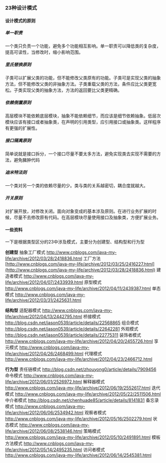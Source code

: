 ### 23种设计模式

#### 设计模式的原则

##### 单一职责

一个类只负责一个功能，避免多个功能相互影响。单一职责可以降低类的复杂度，提高可读性，当修改时，缩小影响范围。

##### 里氏替换原则

子类可以扩展父类的功能，但不能修改父类原有的功能。子类可是实现父类的抽象方法，但不能修改父类的非抽象方法。子类重载父类的方法，条件应比父类更宽松。子类实现父类的抽象方法，方法的返回要比父类更精确。

##### 依赖倒置原则

高层模块不能依赖底层模块，抽象不能依赖细节，而应该是细节依赖抽象。低层次模块应该有接口或者抽象类，在声明的引用类型，应引用接口或抽象类。这样程序有更强的扩展性。

##### 接口隔离原则

简单说就是接口拆分，一个接口尽量不要太多方法，避免实现类去实现不需要的方法，避免臃肿代码

##### 迪米特法则

一个类对另一个类的依赖尽量的少。类与类的关系越密切，耦合度就越大。

##### 开关原则

对扩展开放，对修改关闭。面向对象变成的基本涉及原则。在进行业务扩展的时候，尽量不去修改原有代码。在高层模块尽量使用接口及抽象类，方便扩展业务。



#### 一些资料

一下是根据类型区分的23中涉及模式，主要分为创建型、结构型和行为型

**创建型**
抽象工厂模式 <http://www.cnblogs.com/java-my-life/archive/2012/03/28/2418836.html>
工厂方法 [http://www.cnblogs.com/java-my-life/archive/2012/03/25/2416227.html](http://www.cnblogs.com/java-my-life/archive/2012/03/28/2418836.html)
建造者模式  <http://www.cnblogs.com/java-my-life/archive/2012/04/07/2433939.html>
原型模式 <http://www.cnblogs.com/java-my-life/archive/2012/04/11/2439387.html>
单态模式 <http://www.cnblogs.com/java-my-life/archive/2012/03/31/2425631.html>

**结构型**
适配器模式 <http://www.cnblogs.com/java-my-life/archive/2012/04/13/2442795.html>
桥接模式 <http://blog.csdn.net/jason0539/article/details/22568865>
组合模式 <http://blog.csdn.net/jason0539/article/details/22642281>
外观模式 <http://blog.csdn.net/jason0539/article/details/22775311>
装饰者模式 <http://www.cnblogs.com/java-my-life/archive/2012/04/20/2455726.html>
享元模式 <http://www.cnblogs.com/java-my-life/archive/2012/04/26/2468499.html>
代理模式 <http://www.cnblogs.com/java-my-life/archive/2012/04/23/2466712.html>

**行为型**
责任链模式 <http://blog.csdn.net/zhouyong0/article/details/7909456>
命令模式 <http://www.cnblogs.com/java-my-life/archive/2012/06/01/2526972.html>
解释器模式 <http://www.cnblogs.com/java-my-life/archive/2012/06/19/2552617.html>
迭代模式 <http://www.cnblogs.com/java-my-life/archive/2012/05/22/2511506.html>
中介者模式 <http://blog.csdn.net/chenhuade85/article/details/8141831>
备忘录模式 <http://www.cnblogs.com/java-my-life/archive/2012/06/06/2534942.html>
观察者模式 <http://www.cnblogs.com/java-my-life/archive/2012/05/16/2502279.html>
状态模式 <http://www.cnblogs.com/java-my-life/archive/2012/06/08/2538146.html>
策略模式 <http://www.cnblogs.com/java-my-life/archive/2012/05/10/2491891.html>
模板方法模式 <http://www.cnblogs.com/java-my-life/archive/2012/05/14/2495235.html>
访问者模式 <http://www.cnblogs.com/java-my-life/archive/2012/06/14/2545381.html>